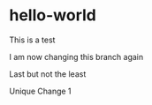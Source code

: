 # hello-world

This is a test 

I am now changing this branch again

Last but not the least

Unique Change 1

